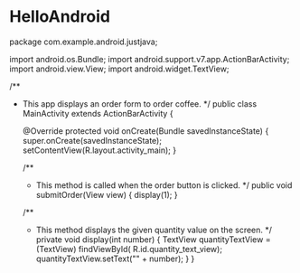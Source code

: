# HelloAndroid
package com.example.android.justjava;

import android.os.Bundle;
import android.support.v7.app.ActionBarActivity;
import android.view.View;
import android.widget.TextView;

/**
 * This app displays an order form to order coffee.
 */
public class MainActivity extends ActionBarActivity {

    @Override
    protected void onCreate(Bundle savedInstanceState) {
        super.onCreate(savedInstanceState);
        setContentView(R.layout.activity_main);
    }

    /**
     * This method is called when the order button is clicked.
     */
    public void submitOrder(View view) {
        display(1);
    }

    /**
     * This method displays the given quantity value on the screen.
     */
    private void display(int number) {
        TextView quantityTextView = (TextView) findViewById(
                R.id.quantity_text_view);
        quantityTextView.setText("" + number);
    }
}
